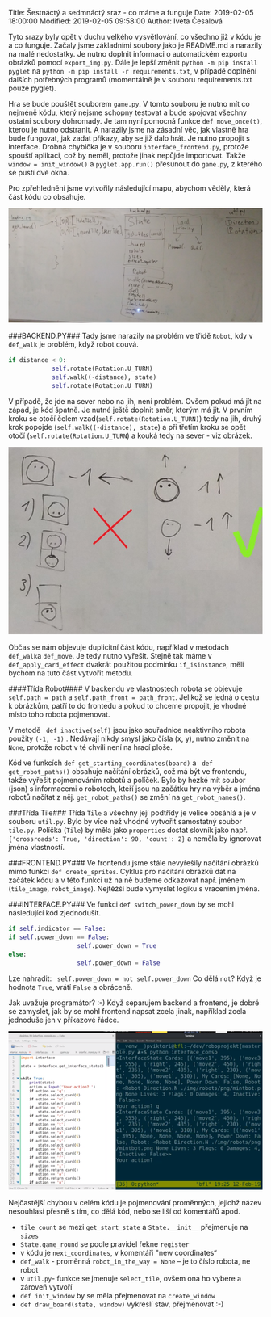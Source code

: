 ﻿Title: Šestnáctý a sedmnáctý sraz - co máme a funguje
Date: 2019-02-05 18:00:00
Modified: 2019-02-05 09:58:00
Author: Iveta Česalová

Tyto srazy byly opět v duchu velkého vysvětlování, co všechno již v kódu je a co funguje. Začaly jsme základními soubory jako je README.md a narazily na malé nedostatky. Je nutno doplnit informaci o automatickém exportu obrázků pomocí `export_img.py`. Dále je lepší změnit `python -m pip install pyglet` na `python -m pip install -r requirements.txt`, v případě doplnění dalších potřebných programů (momentálně je v souboru requirements.txt pouze pyglet).


Hra se bude pouštět souborem `game.py`. V tomto souboru je nutno mít co nejméně kódu, který nejsme schopny testovat a bude spojovat všechny ostatní soubory dohromady. Je tam nyní pomocná funkce `def move_once(t)`, kterou je nutno odstranit. 
A narazily jsme na zásadní věc, jak vlastně hra bude fungovat, jak zadat příkazy, aby se již dalo hrát. Je nutno propojit s interface. Drobná chybička je v souboru `interface_frontend.py`, protože spouští aplikaci, což by neměl, protože jinak nepůjde importovat. Takže `window = init_window()` a `pyglet.app.run()` přesunout do `game.py`, z kterého se pustí dvě okna.


Pro zpřehlednění jsme vytvořily následující mapu, abychom věděly, která část kódu co obsahuje.

![mapa](./images/mapa.jpg)


###BACKEND.PY###
Tady jsme narazily na problém ve třídě `Robot`, kdy v ` def_walk` je problém, když robot couvá. 
```python
if distance < 0:
            self.rotate(Rotation.U_TURN)
            self.walk((-distance), state)
            self.rotate(Rotation.U_TURN)
```

V případě, že jde na sever nebo na jih, není problém. Ovšem pokud má jít na západ, je kód špatně. Je nutné ještě doplnit směr, kterým má jít.  V prvním kroku se otočí čelem vzad(`self.rotate(Rotation.U_TURN)`) tedy na jih, druhý krok popojde (`self.walk((-distance), state`) a při třetím kroku se opět otočí (`self.rotate(Rotation.U_TURN`) a kouká tedy na sever - viz obrázek. 

![posun](./images/posun.jpg)


Občas se nám objevuje duplicitní část kódu, například v metodách `def_walk`a `def_move`. Je tedy nutno vyřešit. Stejně tak máme v `def_apply_card_effect` dvakrát použitou podmínku `if_isinstance`, měli bychom na tuto část vytvořit metodu.


####Třída Robot####
V backendu ve vlastnostech robota se objevuje `  self.path = path` a `self.path_front = path_front`. Jelikož se jedná o cestu k obrázkům, patří to do frontedu a pokud to chceme propojit, je vhodné místo toho robota pojmenovat.

V metodě ` def_inactive(self)` jsou jako souřadnice neaktivního robota použity `(-1, -1)` . Nedávají nikdy smysl jako čísla (x, y), nutno změnit na `None`, protože robot v té chvíli není na hrací ploše.


Kód ve funkcích `def get_starting_coordinates(board)` a ` def get_robot_paths()` obsahuje načítání obrázků, což má být ve frontendu, takže vyřešit pojmenováním robotů a políček. Bylo by hezké mít soubor (json) s informacemi o robotech, kteří jsou na začátku hry na výběr a jména robotů načítat z něj. `get_robot_paths()` se změní na `get_robot_names()`.


###Třída Tile###
Třída `Tile` a všechny její podtřídy je velice obsáhlá a je v souboru `util.py`. Bylo by více než vhodné vytvořit samostatný soubor `tile.py`. 
Políčka (`Tile`) by měla jako `properties` dostat slovník jako např. `{'crossroads': True, 'direction': 90, 'count': 2}` a neměla by ignorovat jména vlastností.




###FRONTEND.PY###
Ve frontendu jsme stále nevyřešily načítání obrázků mimo funkci `def create_sprites`. Cyklus pro načítání obrázků dát na začátek kódu a v této funkci už na ně budeme odkazovat např. jménem (`tile_image`, `robot_image`). Nejtěžší bude vymyslet logiku s vracením jména.


###INTERFACE.PY###
Ve funkci `def switch_power_down` by se mohl následující kód zjednodušit.
 ```python
if self.indicator == False:
if self.power_down == False:
              		self.power_down = True
else:
              		self.power_down = False
```

Lze nahradit:
` self.power_down = not self.power_down`
Co dělá `not`? Když je hodnota `True`, vrátí `False` a obráceně.


Jak uvažuje programátor? :-) Když separujem backend a frontend, je dobré se zamyslet, jak by se mohl frontend napsat zcela jinak, například zcela jednoduše jen v příkazové řádce. 

![alternativni_frontend](./images/afrontend.jpg)


Nejčastější chybou v celém kódu je pojmenování proměnných, jejichž název nesouhlasí přesně s tím, co dělá kód, nebo se liší od komentářů apod.

* `tile_count` se mezi `get_start_state` a `State.__init__` přejmenuje na `sizes`
* `State.game_round` se podle pravidel řekne `register`
*  v kódu je `next_coordinates`, v komentáři "new coordinates“
* `def_walk` - proměnná `robot_in_the_way = None` – je to číslo robota, ne robot
* v `util.py`- funkce se jmenuje `select_tile`, ovšem ona ho vybere a zároveň vytvoří
* `def init_window` by se měla přejmenovat na `create_window`
* `def draw_board(state, window)` vykreslí stav, přejmenovat :-)
